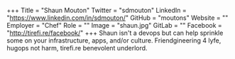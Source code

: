 +++
Title = "Shaun Mouton"
Twitter = "sdmouton"
LinkedIn = "https://www.linkedin.com/in/sdmouton/"
GitHub = "moutons"
Website = ""
Employer = "Chef"
Role = ""
Image = "shaun.jpg"
GitLab = ""
Facebook = "http://tirefi.re/facebook/"
+++
Shaun isn&#39;t a devops but can help sprinkle some on your infrastructure, apps, and/or culture. Friendgineering 4 lyfe, hugops not harm, tirefi.re benevolent underlord.